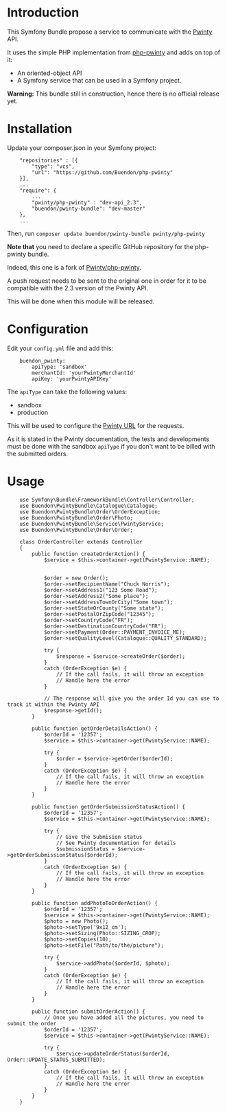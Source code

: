 # Introduction

This Symfony Bundle propose a service to communicate with the [Pwinty](http://www.pwinty.com) API.

It uses the simple PHP implementation from [php-pwinty](https://github.com/Buendon/php-pwinty) and adds on top of it:
* An oriented-object API
* A Symfony service that can be used in a Symfony project.

**Warning:** This bundle still in construction, hence there is no official release yet.

# Installation

Update your composer.json in your Symfony project:

```
    "repositories" : [{
        "type": "vcs",
        "url": "https://github.com/Buendon/php-pwinty"
    }],
    ...
    "require": {
        ...
        "pwinty/php-pwinty" : "dev-api_2.3",
        "buendon/pwinty-bundle": "dev-master"
    },
    ...
```

Then, run ```composer update buendon/pwinty-bundle pwinty/php-pwinty```

**Note that** you need to declare a specific GitHub repository for the php-pwinty bundle.

Indeed, this one is a fork of [Pwinty/php-pwinty](https://github.com/Pwinty/php-pwinty).

A push request needs to be sent to the original one in order for it to be compatible with the 2.3 version of the Pwinty API.

This will be done when this module will be released.

# Configuration

Edit your ```config.yml``` file and add this:
```
    buendon_pwinty:
        apiType: 'sandbox'
        merchantId: 'yourPwintyMerchantId'
        apiKey: 'yourPwintyAPIKey'
```

The ```apiType``` can take the following values:
* sandbox
* production

This will be used to configure the [Pwinty URL](http://www.pwinty.com/ApiDocs/Overview/2_3#URLs) for the requests.

As it is stated in the Pwinty documentation, the tests and developments must be done with the sandbox ```apiType``` 
if you don't want to be billed with the submitted orders.

# Usage

```
    use Symfony\Bundle\FrameworkBundle\Controller\Controller;
    use Buendon\PwintyBundle\Catalogue\Catalogue;
    use Buendon\PwintyBundle\Order\OrderException;
    use Buendon\PwintyBundle\Order\Photo;
    use Buendon\PwintyBundle\Service\PwintyService;
    use Buendon\PwintyBundle\Order\Order;
    
    class OrderController extends Controller
    {
        public function createOrderAction() {
            $service = $this->container->get(PwintyService::NAME);
    
    
            $order = new Order();
            $order->setRecipientName("Chuck Norris");
            $order->setAddress1("123 Some Road");
            $order->setAddress2("Some place");
            $order->setAddressTownOrCity("Some town");
            $order->setStateOrCounty("Some state");
            $order->setPostalOrZipCode("12345");
            $order->setCountryCode("FR");
            $order->setDestinationCountryCode("FR");
            $order->setPayment(Order::PAYMENT_INVOICE_ME);
            $order->setQualityLevel(Catalogue::QUALITY_STANDARD);
    
            try {
                $response = $service->createOrder($order);
            }
            catch (OrderException $e) {
                // If the call fails, it will throw an exception
                // Handle here the error
            }
    
            // The response will give you the order Id you can use to track it within the Pwinty API
            $response->getId();
        }
    
        public function getOrderDetailsAction() {
            $orderId = '12357';
            $service = $this->container->get(PwintyService::NAME);
    
            try {
                $order = $service->getOrder($orderId);
            }
            catch (OrderException $e) {
                // If the call fails, it will throw an exception
                // Handle here the error
            }
        }
    
        public function getOrderSubmissionStatusAction() {
            $orderId = '12357';
            $service = $this->container->get(PwintyService::NAME);
    
            try {
                // Give the Submision status
                // See Pwinty documentation for details
                $submissionStatus = $service->getOrderSubmissionStatus($orderId);
            }
            catch (OrderException $e) {
                // If the call fails, it will throw an exception
                // Handle here the error
            }
        }
    
        public function addPhotoToOrderAction() {
            $orderId = '12357';
            $service = $this->container->get(PwintyService::NAME);
            $photo = new Photo();
            $photo->setType('9x12_cm');
            $photo->setSizing(Photo::SIZING_CROP);
            $photo->setCopies(10);
            $photo->setFile("Path/to/the/picture");
    
            try {
                $service->addPhoto($orderId, $photo);
            }
            catch (OrderException $e) {
                // If the call fails, it will throw an exception
                // Handle here the error
            }
        }
        
        public function submitOrderAction() {
            // Once you have added all the pictures, you need to submit the order
            $orderId = '12357';
            $service = $this->container->get(PwintyService::NAME);
    
            try {
                $service->updateOrderStatus($orderId, Order::UPDATE_STATUS_SUBMITTED);
            }
            catch (OrderException $e) {
                // If the call fails, it will throw an exception
                // Handle here the error
            }
        }
    }
```


